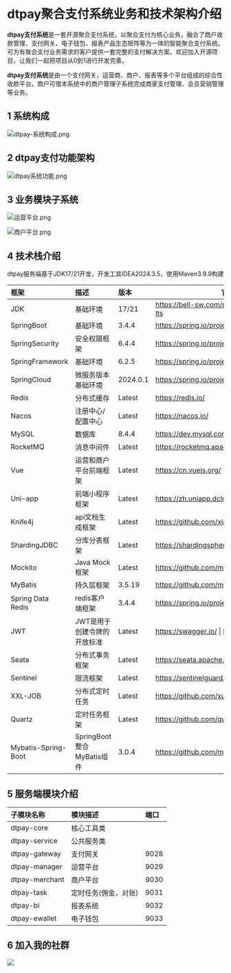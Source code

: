 # dtpay聚合支付系统业务和技术架构介绍

**dtpay支付系统**是一套开源聚合支付系统，以聚合支付为核心业务，融合了商户收款管理、支付网关、电子钱包、报表产品生态矩阵等为一体的智能聚合支付系统。 可为有聚合支付业务需求的客户提供一套完整的支付解决方案。欢迎加入开源项目，让我们一起把项目从0到1进行开发完善。

**dtpay支付系统**是由一个支付网关，运营商、商户、报表等多个平台组成的综合性收款平台。商户可借本系统中的商户管理子系统完成商家支付管理、会员营销管理等业务。

## 1 系统构成

![dtpay-系统构成.png](https://note.youdao.com/yws/api/personal/file/WEB6398d12221dbca6c368fab77ac53accd?method=download&shareKey=02a0602e7427a3f151a1a9e2a3da0743)

## 2 dtpay支付功能架构

![dtpay系统功能.png](https://gitee.com/itbeien/base/raw/master/images/dtpay业务和技术架构-知识星球.png)

## 3 业务模块子系统

![运营平台.png](https://gitee.com/itbeien/base/raw/master/images/dtpay运营管理平台功能模块-知识星球.png)

![商户平台.png](https://note.youdao.com/yws/api/personal/file/WEBe6d4288f2adf5f502cd76376b6135ac2?method=download&shareKey=83af62fe19a8bb8076646fcf5ca91c40)

## 4 技术栈介绍

dtpay服务端基于JDK17/21开发，开发工具IDEA2024.3.5，使用Maven3.9.9构建

| 框架                | 描述                        | 版本     | 官方网站                                            |
| :------------------ | :-------------------------- | :------- | --------------------------------------------------- |
| JDK                 | 基础环境                    | 17/21    | https://bell-sw.com/pages/downloads/#jdk-17-lts     |
| SpringBoot          | 基础环境                    | 3.4.4    | https://spring.io/projects/spring-boot              |
| SpringSecurity      | 安全权限框架                | 6.4.4    | https://spring.io/projects/spring-security          |
| SpringFramework     | 基础环境                    | 6.2.5    | https://spring.io/projects/spring-framework         |
| SpringCloud         | 微服务版本基础环境          | 2024.0.1 | https://spring.io/projects/spring-cloud             |
| Redis               | 分布式缓存                  | Latest   | https://redis.io/                                   |
| Nacos               | 注册中心/配置中心           | Latest   | https://nacos.io/                                   |
| MySQL               | 数据库                      | 8.4.4    | https://dev.mysql.com/downloads/mysql/              |
| RocketMQ            | 消息中间件                  | Latest   | https://rocketmq.apache.org/zh/                     |
| Vue                 | 运营和商户平台前端框架      | Latest   | https://cn.vuejs.org/                               |
| Uni-app             | 前端小程序框架              | Latest   | https://zh.uniapp.dcloud.io/                        |
| Knife4j             | api文档生成框架             | Latest   | https://github.com/xiaoymin/knife4j                 |
| ShardingJDBC        | 分库分表框架                | Latest   | https://shardingsphere.apache.org/index_zh.html     |
| Mockito             | Java Mock框架               | Latest   | https://github.com/mockito/mockito                  |
| MyBatis             | 持久层框架                  | 3.5.19   | https://github.com/mybatis/mybatis-3                |
| Spring Data Redis   | redis客户端框架             | 3.4.4    | https://spring.io/projects/spring-data-redis        |
| JWT                 | JWT是用于创建令牌的开放标准 | Latest   | https://swagger.io/ \| https://github.com/jwtk/jjwt |
| Seata               | 分布式事务框架              | Latest   | https://seata.apache.org/zh-cn/                     |
| Sentinel            | 限流框架                    | Latest   | https://sentinelguard.io/zh-cn/index.html           |
| XXL-JOB             | 分布式定时任务              | Latest   | https://github.com/xuxueli/xxl-job                  |
| Quartz              | 定时任务框架                | Latest   | https://github.com/quartz-scheduler/quartz          |
| Mybatis-Spring-Boot | SpringBoot整合MyBatis组件   | 3.0.4    | https://github.com/mybatis/spring-boot-starter      |

## 5 服务端模块介绍

| 子模块名称     | 模块描述             | 端口 |
| :------------- | :------------------- | :--- |
| dtpay-core     | 核心工具类           |      |
| dtpay-service  | 公共服务类           |      |
| dtpay-gateway  | 支付网关             | 9028 |
| dtpay-manager  | 运营平台             | 9029 |
| dtpay-merchant | 商户平台             | 9030 |
| dtpay-task     | 定时任务(佣金，对账) | 9031 |
| dtpay-bi       | 报表系统             | 9032 |
| dtpay-ewallet  | 电子钱包             | 9033 |

## 6 加入我的社群

![](https://gitee.com/itbeien/base/raw/master/images/贝恩聊架构-知识星球-含知识星球二维码new.png)